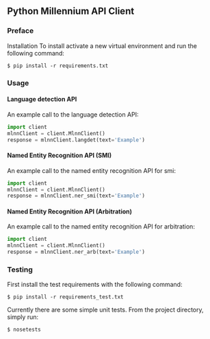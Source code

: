 <h2> Python Millennium API Client </h2>
<h3> Preface </h3>
Installation  
To install activate a new virtual environment and run the following command:

```
$ pip install -r requirements.txt
```

<h3> Usage </h3>

<h4>Language detection API </h4>

An example call to the language detection API:

```python
import client
mlnnClient = client.MlnnClient()
response = mlnnClient.langdet(text='Example')  
```

<h4>Named Entity Recognition API (SMI) </h4>

An example call to the named entity recognition API for smi:

```python
import client
mlnnClient = client.MlnnClient()
response = mlnnClient.ner_smi(text='Example')  
```

<h4>Named Entity Recognition API (Arbitration) </h4>

An example call to the named entity recognition API for arbitration:

```python
import client
mlnnClient = client.MlnnClient()
response = mlnnClient.ner_arb(text='Example')  
```

<h3> Testing </h3>

First install the test requirements with the following command:  
```
$ pip install -r requirements_test.txt
```

Currently there are some simple unit tests. From the project directory, simply run:  
```
$ nosetests
```
